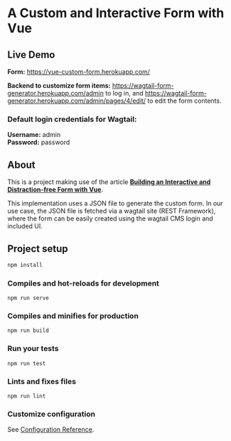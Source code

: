 # A Custom and Interactive Form with Vue

## Live Demo

__Form:__ https://vue-custom-form.herokuapp.com/

__Backend to customize form items:__ https://wagtail-form-generator.herokuapp.com/admin to log in, and https://wagtail-form-generator.herokuapp.com/admin/pages/4/edit/ to edit the form contents.

### Default login credentials for Wagtail: 

__Username:__ admin \
__Password:__ password


## About

This is a project making use of the article **[Building an Interactive and Distraction-free Form with Vue](https://medium.com/vue-mastery/building-an-interactive-and-distraction-free-form-with-vue-bfe23907e981)**.

This implementation uses a JSON file to generate the custom form. In our use case, the JSON file is fetched via a wagtail site (REST Framework), where the form can be easily created using the wagtail CMS login and included UI.


## Project setup

```bash
npm install
```

### Compiles and hot-reloads for development

```
npm run serve
```

### Compiles and minifies for production

```
npm run build
```

### Run your tests

```
npm run test
```

### Lints and fixes files

```
npm run lint
```

### Customize configuration

See [Configuration Reference](https://cli.vuejs.org/config/).
